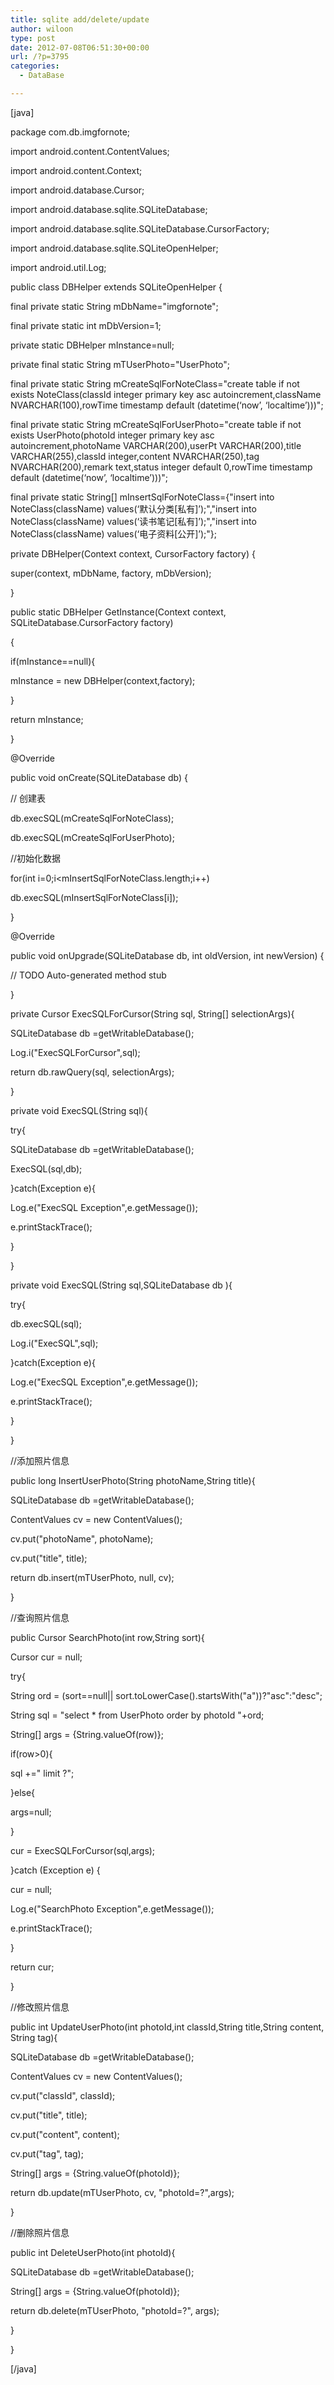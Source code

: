 ```yaml
---
title: sqlite add/delete/update
author: wiloon
type: post
date: 2012-07-08T06:51:30+00:00
url: /?p=3795
categories:
  - DataBase

---
```

[java]

package com.db.imgfornote;

import android.content.ContentValues;
  
import android.content.Context;
  
import android.database.Cursor;
  
import android.database.sqlite.SQLiteDatabase;
  
import android.database.sqlite.SQLiteDatabase.CursorFactory;
  
import android.database.sqlite.SQLiteOpenHelper;
  
import android.util.Log;

public class DBHelper extends SQLiteOpenHelper {
   
final private static String mDbName="imgfornote";
   
final private static int mDbVersion=1;
   
private static DBHelper mInstance=null;
   
private final static String mTUserPhoto="UserPhoto";
   
final private static String mCreateSqlForNoteClass="create table if not exists NoteClass(classId integer primary key asc autoincrement,className NVARCHAR(100),rowTime timestamp default (datetime(&#8216;now&#8217;, &#8216;localtime&#8217;)))";
   
final private static String mCreateSqlForUserPhoto="create table if not exists UserPhoto(photoId integer primary key asc autoincrement,photoName VARCHAR(200),userPt VARCHAR(200),title VARCHAR(255),classId integer,content NVARCHAR(250),tag NVARCHAR(200),remark text,status integer default 0,rowTime timestamp default (datetime(&#8216;now&#8217;, &#8216;localtime&#8217;)))";
   
final private static String[] mInsertSqlForNoteClass={"insert into NoteClass(className) values(&#8216;默认分类[私有]&#8217;);","insert into NoteClass(className) values(&#8216;读书笔记[私有]&#8217;);","insert into NoteClass(className) values(&#8216;电子资料[公开]&#8217;);"};
   
private DBHelper(Context context, CursorFactory factory) {
   
super(context, mDbName, factory, mDbVersion);
   
}

public static DBHelper GetInstance(Context context, SQLiteDatabase.CursorFactory factory)
   
{
   
if(mInstance==null){
   
mInstance = new DBHelper(context,factory);
   
}
   
return mInstance;
   
}

@Override
   
public void onCreate(SQLiteDatabase db) {
   
// 创建表
   
db.execSQL(mCreateSqlForNoteClass);
   
db.execSQL(mCreateSqlForUserPhoto);
   
//初始化数据
   
for(int i=0;i<mInsertSqlForNoteClass.length;i++)
   
db.execSQL(mInsertSqlForNoteClass[i]);
   
}

@Override
   
public void onUpgrade(SQLiteDatabase db, int oldVersion, int newVersion) {
   
// TODO Auto-generated method stub

}

private Cursor ExecSQLForCursor(String sql, String[] selectionArgs){
   
SQLiteDatabase db =getWritableDatabase();
   
Log.i("ExecSQLForCursor",sql);
   
return db.rawQuery(sql, selectionArgs);
   
}
   
private void ExecSQL(String sql){
   
try{
   
SQLiteDatabase db =getWritableDatabase();
   
ExecSQL(sql,db);
   
}catch(Exception e){
   
Log.e("ExecSQL Exception",e.getMessage());
   
e.printStackTrace();
   
}
   
}
   
private void ExecSQL(String sql,SQLiteDatabase db ){
   
try{
   
db.execSQL(sql);
   
Log.i("ExecSQL",sql);
   
}catch(Exception e){
   
Log.e("ExecSQL Exception",e.getMessage());
   
e.printStackTrace();
   
}
   
}
   
//添加照片信息
   
public long InsertUserPhoto(String photoName,String title){
   
SQLiteDatabase db =getWritableDatabase();
   
ContentValues cv = new ContentValues();
   
cv.put("photoName", photoName);
   
cv.put("title", title);
   
return db.insert(mTUserPhoto, null, cv);
   
}
   
//查询照片信息
   
public Cursor SearchPhoto(int row,String sort){
   
Cursor cur = null;
   
try{
   
String ord = (sort==null|| sort.toLowerCase().startsWith("a"))?"asc":"desc";
   
String sql = "select * from UserPhoto order by photoId "+ord;
   
String[] args = {String.valueOf(row)};
   
if(row>0){
   
sql +=" limit ?";
   
}else{
   
args=null;
   
}
   
cur = ExecSQLForCursor(sql,args);
   
}catch (Exception e) {
   
cur = null;
   
Log.e("SearchPhoto Exception",e.getMessage());
   
e.printStackTrace();
   
}
   
return cur;
   
}
   
//修改照片信息
   
public int UpdateUserPhoto(int photoId,int classId,String title,String content, String tag){
   
SQLiteDatabase db =getWritableDatabase();
   
ContentValues cv = new ContentValues();
   
cv.put("classId", classId);
   
cv.put("title", title);
   
cv.put("content", content);
   
cv.put("tag", tag);
   
String[] args = {String.valueOf(photoId)};
   
return db.update(mTUserPhoto, cv, "photoId=?",args);
   
}
   
//删除照片信息
   
public int DeleteUserPhoto(int photoId){
   
SQLiteDatabase db =getWritableDatabase();
   
String[] args = {String.valueOf(photoId)};
   
return db.delete(mTUserPhoto, "photoId=?", args);
   
}
  
}

[/java]